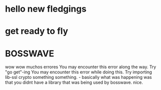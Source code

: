 # hello new fledgings

# get ready to fly

# BOSSWAVE


wow wow muchos errores
You may encounter this error along the way. Try "go get"-ing
You may encounter this error while doing this. Try importing lib-ssl crypto something something.
    - basically what was happening was that you didnt have a library that was being used by bosswave. nice.
    
  
